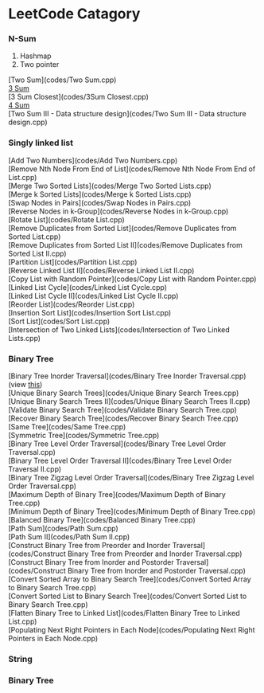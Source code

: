 LeetCode Catagory
========

### N-Sum

1. Hashmap
2. Two pointer

[Two Sum](codes/Two Sum.cpp)   
[3 Sum](codes/3Sum.cpp)   
[3 Sum Closest](codes/3Sum Closest.cpp)   
[4 Sum](codes/4Sum.cpp)   
[Two Sum III - Data structure design](codes/Two Sum III - Data structure design.cpp)

### Singly linked list

[Add Two Numbers](codes/Add Two Numbers.cpp)   
[Remove Nth Node From End of List](codes/Remove Nth Node From End of List.cpp)  
[Merge Two Sorted Lists](codes/Merge Two Sorted Lists.cpp)   
[Merge k Sorted Lists](codes/Merge k Sorted Lists.cpp)  
[Swap Nodes in Pairs](codes/Swap Nodes in Pairs.cpp)  
[Reverse Nodes in k-Group](codes/Reverse Nodes in k-Group.cpp)    
[Rotate List](codes/Rotate List.cpp)  
[Remove Duplicates from Sorted List](codes/Remove Duplicates from Sorted List.cpp)   
[Remove Duplicates from Sorted List II](codes/Remove Duplicates from Sorted List II.cpp)   
[Partition List](codes/Partition List.cpp)  
[Reverse Linked List II](codes/Reverse Linked List II.cpp)   
[Copy List with Random Pointer](codes/Copy List with Random Pointer.cpp)   
[Linked List Cycle](codes/Linked List Cycle.cpp)   
[Linked List Cycle II](codes/Linked List Cycle II.cpp)   
[Reorder List](codes/Reorder List.cpp)   
[Insertion Sort List](codes/Insertion Sort List.cpp)  
[Sort List](codes/Sort List.cpp)   
[Intersection of Two Linked Lists](codes/Intersection of Two Linked Lists.cpp)  

### Binary Tree

[Binary Tree Inorder Traversal](codes/Binary Tree Inorder Traversal.cpp)    (view [this](https://github.com/IsaacAU/knowledge/blob/master/BinaryTree/inOrder.cpp))  
[Unique Binary Search Trees](codes/Unique Binary Search Trees.cpp)   
[Unique Binary Search Trees II](codes/Unique Binary Search Trees II.cpp)   
[Validate Binary Search Tree](codes/Validate Binary Search Tree.cpp)  
[Recover Binary Search Tree](codes/Recover Binary Search Tree.cpp)   
[Same Tree](codes/Same Tree.cpp)    
[Symmetric Tree](codes/Symmetric Tree.cpp)   
[Binary Tree Level Order Traversal](codes/Binary Tree Level Order Traversal.cpp)   
[Binary Tree Level Order Traversal II](codes/Binary Tree Level Order Traversal II.cpp)  
[Binary Tree Zigzag Level Order Traversal](codes/Binary Tree Zigzag Level Order Traversal.cpp)  
[Maximum Depth of Binary Tree](codes/Maximum Depth of Binary Tree.cpp)   
[Minimum Depth of Binary Tree](codes/Minimum Depth of Binary Tree.cpp)    
[Balanced Binary Tree](codes/Balanced Binary Tree.cpp)         
[Path Sum](codes/Path Sum.cpp)    
[Path Sum II](codes/Path Sum II.cpp)     
[Construct Binary Tree from Preorder and Inorder Traversal](codes/Construct Binary Tree from Preorder and Inorder Traversal.cpp)   
[Construct Binary Tree from Inorder and Postorder Traversal](codes/Construct Binary Tree from Inorder and Postorder Traversal.cpp)     
[Convert Sorted Array to Binary Search Tree](codes/Convert Sorted Array to Binary Search Tree.cpp)   
[Convert Sorted List to Binary Search Tree](codes/Convert Sorted List to Binary Search Tree.cpp)    
[Flatten Binary Tree to Linked List](codes/Flatten Binary Tree to Linked List.cpp)    
[Populating Next Right Pointers in Each Node](codes/Populating Next Right Pointers in Each Node.cpp)    


### String


### Binary Tree
